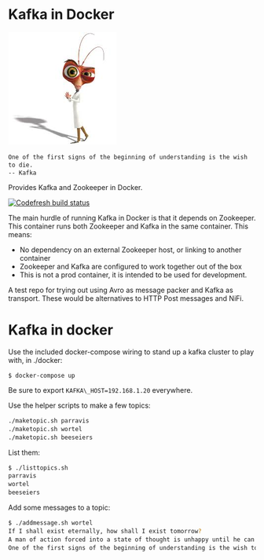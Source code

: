 # Kafka in Docker

![](pics/kafka.jpg)


	One of the first signs of the beginning of understanding is the wish to die.
	-- Kafka


Provides Kafka and Zookeeper in Docker.

[![Codefresh build status]( https://g.codefresh.io/api/badges/build?repoOwner=sthyselfreight&repoName=docker-kafka&branch=master&pipelineName=docker-kafka&accountName=sthysel&type=cf-1)]( https://g.codefresh.io/repositories/sthyselfreight/docker-kafka/builds?filter=trigger:build;branch:master;service:58dbceb7d09aab0100c70825~docker-kafka)


The main hurdle of running Kafka in Docker is that it depends on Zookeeper.
This container runs both Zookeeper and Kafka in the same container. This means:

* No dependency on an external Zookeeper host, or linking to another container
* Zookeeper and Kafka are configured to work together out of the box
* This is not a prod container, it is intended to be used for development.


A test repo for trying out using Avro as message packer and Kafka as
transport. These would be alternatives to HTTP Post messages and NiFi.


# Kafka in docker

Use the included docker-compose wiring to stand up a kafka cluster to
play with, in ./docker:

```commandline
$ docker-compose up
```

Be sure to export `KAFKA\_HOST=192.168.1.20` everywhere.

Use the helper scripts to make a few topics:

``` bash
./maketopic.sh parravis
./maketopic.sh wortel
./maketopic.sh beeseiers
```

List them:

``` bash
$ ./listtopics.sh 
parravis
wortel
beeseiers
```

Add some messages to a topic:

``` bash
$ ./addmessage.sh wortel
If I shall exist eternally, how shall I exist tomorrow?
A man of action forced into a state of thought is unhappy until he can get out of it.
One of the first signs of the beginning of understanding is the wish to die.

